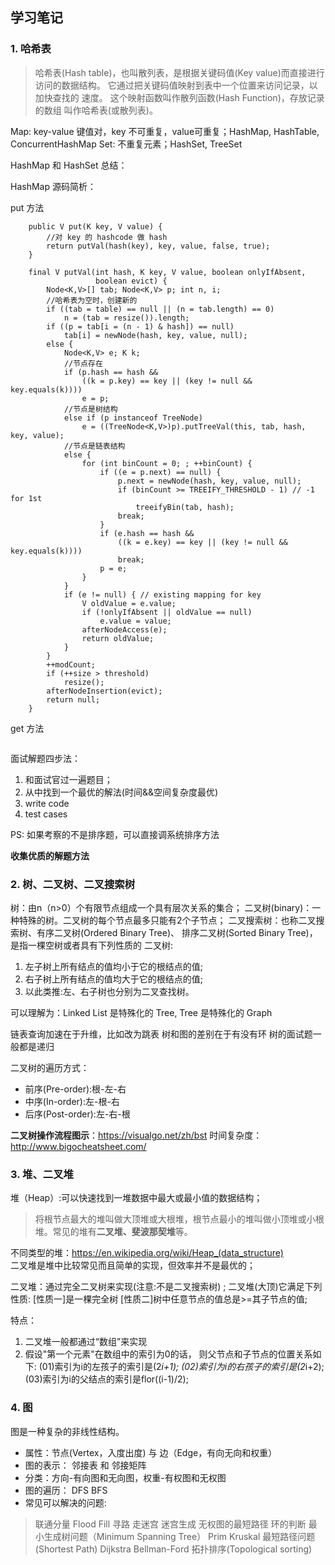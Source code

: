 学习笔记
-------------


### 1. 哈希表
> 哈希表(Hash table)，也叫散列表，是根据关键码值(Key value)而直接进行访问的数据结构。 它通过把关键码值映射到表中一个位置来访问记录，以加快查找的 速度。
  这个映射函数叫作散列函数(Hash Function)，存放记录的数组 叫作哈希表(或散列表)。

Map: key-value 键值对，key 不可重复，value可重复；HashMap, HashTable, ConcurrentHashMap
Set: 不重复元素；HashSet, TreeSet


HashMap 和 HashSet 总结：

HashMap 源码简析：

put 方法
```$xslt
    public V put(K key, V value) {
        //对 key 的 hashcode 做 hash 
        return putVal(hash(key), key, value, false, true);
    }

    final V putVal(int hash, K key, V value, boolean onlyIfAbsent,
                   boolean evict) {
        Node<K,V>[] tab; Node<K,V> p; int n, i;
        //哈希表为空时，创建新的
        if ((tab = table) == null || (n = tab.length) == 0)
            n = (tab = resize()).length;
        if ((p = tab[i = (n - 1) & hash]) == null)
            tab[i] = newNode(hash, key, value, null);
        else {
            Node<K,V> e; K k;
            //节点存在
            if (p.hash == hash &&
                ((k = p.key) == key || (key != null && key.equals(k))))
                e = p;
            //节点是树结构
            else if (p instanceof TreeNode)
                e = ((TreeNode<K,V>)p).putTreeVal(this, tab, hash, key, value);
            //节点是链表结构
            else {
                for (int binCount = 0; ; ++binCount) {
                    if ((e = p.next) == null) {
                        p.next = newNode(hash, key, value, null);
                        if (binCount >= TREEIFY_THRESHOLD - 1) // -1 for 1st
                            treeifyBin(tab, hash);
                        break;
                    }
                    if (e.hash == hash &&
                        ((k = e.key) == key || (key != null && key.equals(k))))
                        break;
                    p = e;
                }
            }
            if (e != null) { // existing mapping for key
                V oldValue = e.value;
                if (!onlyIfAbsent || oldValue == null)
                    e.value = value;
                afterNodeAccess(e);
                return oldValue;
            }
        }
        ++modCount;
        if (++size > threshold)
            resize();
        afterNodeInsertion(evict);
        return null;
    }
```

get 方法
```$xslt

```


面试解题四步法：
1. 和面试官过一遍题目；
2. 从中找到一个最优的解法(时间&&空间复杂度最优)
3. write code
4. test cases

PS: 如果考察的不是排序题，可以直接调系统排序方法

**收集优质的解题方法**


### 2. 树、二叉树、二叉搜索树

树：由n（n>0）个有限节点组成一个具有层次关系的集合；
二叉树(binary)：一种特殊的树。二叉树的每个节点最多只能有2个子节点；
二叉搜索树：也称二叉搜索树、有序二叉树(Ordered Binary Tree)、 排序二叉树(Sorted Binary Tree)，是指一棵空树或者具有下列性质的 二叉树:
1. 左子树上所有结点的值均小于它的根结点的值;
2. 右子树上所有结点的值均大于它的根结点的值;
3. 以此类推:左、右子树也分别为二叉查找树。 

可以理解为：Linked List 是特殊化的 Tree, Tree 是特殊化的 Graph

链表查询加速在于升维，比如改为跳表
树和图的差别在于有没有环
树的面试题一般都是递归

二叉树的遍历方式：
- 前序(Pre-order):根-左-右 
- 中序(In-order):左-根-右 
- 后序(Post-order):左-右-根

**二叉树操作流程图示**：https://visualgo.net/zh/bst
时间复杂度：http://www.bigocheatsheet.com/


### 3. 堆、二叉堆

堆（Heap）:可以快速找到一堆数据中最大或最小值的数据结构；
> 将根节点最大的堆叫做大顶堆或大根堆，根节点最小的堆叫做小顶堆或小根堆。常见的堆有**二叉堆、斐波那契堆**等。

不同类型的堆：https://en.wikipedia.org/wiki/Heap_(data_structure)  
二叉堆是堆中比较常见而且简单的实现，但效率并不是最优的；

二叉堆：通过完全二叉树来实现(注意:不是二叉搜索树) ;
二叉堆(大顶)它满足下列性质:
[性质一]是一棵完全树
[性质二]树中任意节点的值总是>=其子节点的值;

特点：
1. 二叉堆一般都通过“数组”来实现
2. 假设"第一个元素"在数组中的索引为0的话，
则父节点和子节点的位置关系如下:
(01)索引为i的左孩子的索引是(2*i+1);
(02)索引为i的右孩子的索引是(2*i+2);
(03)索引为i的父结点的索引是flor((i-1)/2);


### 4. 图

图是一种复杂的非线性结构。
- 属性：节点(Vertex，入度出度) 与 边（Edge，有向无向和权重）
- 图的表示： 邻接表 和 邻接矩阵
- 分类：方向-有向图和无向图，权重-有权图和无权图
- 图的遍历： DFS BFS 
- 常见可以解决的问题:
> 联通分量 Flood Fill 寻路 走迷宫 迷宫生成 无权图的最短路径 环的判断
最小生成树问题（Minimum Spanning Tree） Prim Kruskal
最短路径问题(Shortest Path) Dijkstra Bellman-Ford
拓扑排序(Topological sorting)




